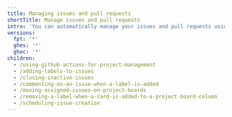 ```yaml
---
title: Managing issues and pull requests
shortTitle: Manage issues and pull requests
intro: 'You can automatically manage your issues and pull requests using {% data variables.product.prodname_actions %} workflows.'
versions:
  fpt: '*'
  ghes: '*'
  ghec: '*'
children:
  - /using-github-actions-for-project-management
  - /adding-labels-to-issues
  - /closing-inactive-issues
  - /commenting-on-an-issue-when-a-label-is-added
  - /moving-assigned-issues-on-project-boards
  - /removing-a-label-when-a-card-is-added-to-a-project-board-column
  - /scheduling-issue-creation
---
```


